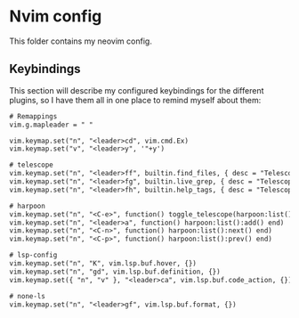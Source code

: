 # Nvim config

This folder contains my neovim config.

## Keybindings

This section will describe my configured keybindings for the different plugins, so I have them all in one place to remind myself about them:

```txt
# Remappings
vim.g.mapleader = " "

vim.keymap.set("n", "<leader>cd", vim.cmd.Ex)
vim.keymap.set("v", "<leader>y", '"+y')

# telescope
vim.keymap.set("n", "<leader>ff", builtin.find_files, { desc = "Telescope find files" })
vim.keymap.set("n", "<leader>fg", builtin.live_grep, { desc = "Telescope live grep" })
vim.keymap.set("n", "<leader>fh", builtin.help_tags, { desc = "Telescope help tags" })

# harpoon
vim.keymap.set("n", "<C-e>", function() toggle_telescope(harpoon:list()) end, { desc = "Open harpoon window" })
vim.keymap.set("n", "<leader>a", function() harpoon:list():add() end)
vim.keymap.set("n", "<C-n>", function() harpoon:list():next() end)
vim.keymap.set("n", "<C-p>", function() harpoon:list():prev() end)

# lsp-config
vim.keymap.set("n", "K", vim.lsp.buf.hover, {})
vim.keymap.set("n", "gd", vim.lsp.buf.definition, {})
vim.keymap.set({ "n", "v" }, "<leader>ca", vim.lsp.buf.code_action, {})

# none-ls
vim.keymap.set("n", "<leader>gf", vim.lsp.buf.format, {})
```

